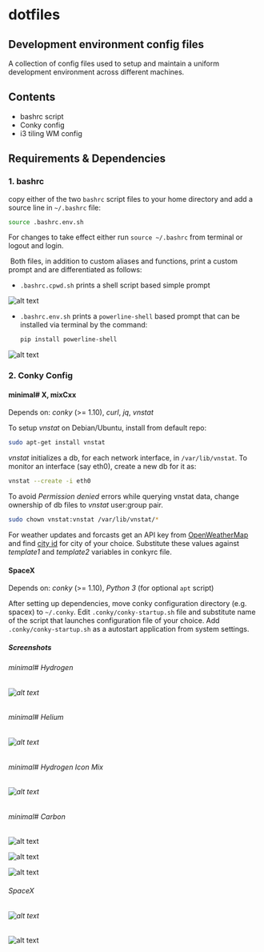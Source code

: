 # dotfiles
## Development environment config files

A collection of config files used to setup and maintain a uniform development environment across different machines.

## Contents
- bashrc script
- Conky config
- i3 tiling WM config

## Requirements & Dependencies
### 1. bashrc
   copy either of the two `bashrc` script files to your home directory and add a source line in `~/.bashrc` file:
   ```bash
source .bashrc.env.sh
   ```
   For changes to take effect either run ```source ~/.bashrc``` from terminal or logout and login.

​	Both files, in addition to custom aliases and functions, print a custom prompt and are differentiated as follows:


- `.bashrc.cpwd.sh` prints a shell script based simple prompt

![alt text](https://github.com/cod3g3nki/dotfiles/raw/master/shell-shot.png "Bash prompt")

- `.bashrc.env.sh` prints a `powerline-shell` based prompt that can be installed via terminal by the command:

    ```bash
    pip install powerline-shell
    ```

![alt text](https://github.com/cod3g3nki/dotfiles/raw/master/powershell-shot.png "Bash prompt")

### 2. Conky Config

#### minimal# X, mixCxx

   Depends on: *conky* (>= 1.10), *curl*, *jq*, *vnstat*

   To setup *vnstat* on Debian/Ubuntu, install from default repo:  
   ```bash
sudo apt-get install vnstat
   ```
   *vnstat* initializes a db, for each network interface, in
   ```/var/lib/vnstat```. To monitor an interface (say eth0), create a new db for it as:

   ```bash
vnstat --create -i eth0
   ```
   To avoid *Permission denied* errors while querying vnstat data, change
ownership of db files to *vnstat* user:group pair.  
   ```bash
sudo chown vnstat:vnstat /var/lib/vnstat/*
   ```
   For weather updates and forcasts get an API key from [OpenWeatherMap](https://openweathermap.org "OpenWeatherMap's Homepage")
   and find [city id](http://openweathermap.org/help/city_list.txt "City ID List")  for city of your choice. Substitute these values against
   *template1* and *template2* variables in conkyrc file.

#### SpaceX

   Depends on: *conky* (>= 1.10), *Python 3* (for optional `apt` script)

After setting up dependencies, move conky configuration directory (e.g. spacex) to `~/.conky`. Edit `.conky/conky-startup.sh` file and substitute name of the script that launches configuration file of your choice. Add ```.conky/conky-startup.sh``` as a autostart application from system settings.

   ##### Screenshots
   ###### minimal# Hydrogen

   ###### ![alt text](https://github.com/cod3g3nki/dotfiles/raw/master/conkyrc_minH_shot.png "conkyrc_minH")

   ###### minimal# Helium

   ###### ![alt text](https://github.com/cod3g3nki/dotfiles/raw/master/conkyrc_minHe_shot.png "conkyrc_minHe")

   ###### minimal# Hydrogen Icon Mix

   ###### ![alt text](https://github.com/cod3g3nki/dotfiles/raw/master/conkyrc_minH_mix_shot.png "conkyrc_minH_mix")

   ###### minimal# Carbon
   ![alt text](https://github.com/cod3g3nki/dotfiles/raw/master/conkyrc_mixC12_shot.png "conkyrc_mixC12")

   ![alt text](https://github.com/cod3g3nki/dotfiles/raw/master/conkyrc_mixC13_shot.png "conkyrc_mixC13")

   ![alt text](https://github.com/cod3g3nki/dotfiles/raw/master/conkyrc_mixC14_shot.png "conkyrc_mixC14")

   ###### SpaceX

   ######    ![alt text](https://github.com/cod3g3nki/dotfiles/raw/master/spacex_sys.png "spacex_sys")

   ![alt text](https://github.com/cod3g3nki/dotfiles/raw/master/spacex_os.png "spacex_os")


